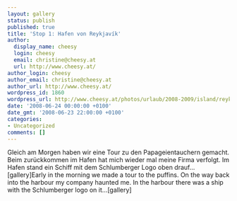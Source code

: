 ```yaml
---
layout: gallery
status: publish
published: true
title: 'Stop 1: Hafen von Reykjavík'
author:
  display_name: cheesy
  login: cheesy
  email: christine@cheesy.at
  url: http://www.cheesy.at/
author_login: cheesy
author_email: christine@cheesy.at
author_url: http://www.cheesy.at/
wordpress_id: 1860
wordpress_url: http://www.cheesy.at/photos/urlaub/2008-2009/island/reykjavik-flughafen/hafen-von-reykjavik/
date: '2008-06-24 00:00:00 +0100'
date_gmt: '2008-06-23 22:00:00 +0100'
categories:
- Uncategorized
comments: []
---
```

<!--:de-->Gleich am Morgen haben wir eine Tour zu den Papageientauchern gemacht. Beim zurückkommen im Hafen hat mich wieder mal meine Firma verfolgt. Im Hafen stand ein Schiff mit dem Schlumberger Logo oben drauf...[gallery]<!--:--><!--:en-->Early in the morning we made a tour to the puffins. On the way back into the harbour my company haunted me. In the harbour there was a ship with the Schlumberger logo on it...[gallery]<!--:-->
